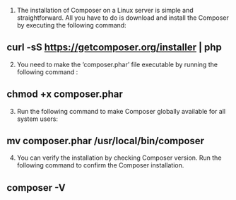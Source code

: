1) The installation of Composer on a Linux server is simple and straightforward. All you have to do is download and install the Composer by executing the following command:

## curl -sS https://getcomposer.org/installer | php

2) You need to make the ‘composer.phar’ file executable by running the following command :

## chmod +x composer.phar

3) Run the following command to make Composer globally available for all system users:

## mv composer.phar /usr/local/bin/composer

4) You can verify the installation by checking Composer version. Run the following command to confirm the Composer installation.

## composer -V
